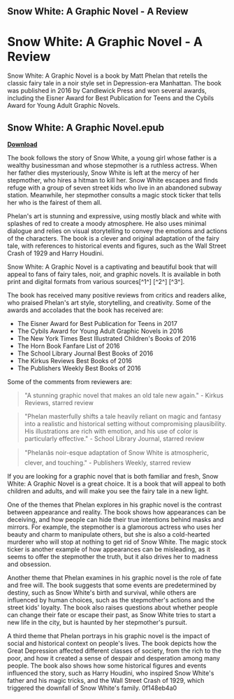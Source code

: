 ## Snow White: A Graphic Novel - A Review

  
# Snow White: A Graphic Novel - A Review
 
Snow White: A Graphic Novel is a book by Matt Phelan that retells the classic fairy tale in a noir style set in Depression-era Manhattan. The book was published in 2016 by Candlewick Press and won several awards, including the Eisner Award for Best Publication for Teens and the Cybils Award for Young Adult Graphic Novels.
 
## Snow White: A Graphic Novel.epub


[**Download**](https://climmulponorc.blogspot.com/?c=2tKOc5)

 
The book follows the story of Snow White, a young girl whose father is a wealthy businessman and whose stepmother is a ruthless actress. When her father dies mysteriously, Snow White is left at the mercy of her stepmother, who hires a hitman to kill her. Snow White escapes and finds refuge with a group of seven street kids who live in an abandoned subway station. Meanwhile, her stepmother consults a magic stock ticker that tells her who is the fairest of them all.
 
Phelan's art is stunning and expressive, using mostly black and white with splashes of red to create a moody atmosphere. He also uses minimal dialogue and relies on visual storytelling to convey the emotions and actions of the characters. The book is a clever and original adaptation of the fairy tale, with references to historical events and figures, such as the Wall Street Crash of 1929 and Harry Houdini.
 
Snow White: A Graphic Novel is a captivating and beautiful book that will appeal to fans of fairy tales, noir, and graphic novels. It is available in both print and digital formats from various sources[^1^] [^2^] [^3^].
  
The book has received many positive reviews from critics and readers alike, who praised Phelan's art style, storytelling, and creativity. Some of the awards and accolades that the book has received are:
 
- The Eisner Award for Best Publication for Teens in 2017
- The Cybils Award for Young Adult Graphic Novels in 2016
- The New York Times Best Illustrated Children's Books of 2016
- The Horn Book Fanfare List of 2016
- The School Library Journal Best Books of 2016
- The Kirkus Reviews Best Books of 2016
- The Publishers Weekly Best Books of 2016

Some of the comments from reviewers are:

> "A stunning graphic novel that makes an old tale new again." - Kirkus Reviews, starred review

> "Phelan masterfully shifts a tale heavily reliant on magic and fantasy into a realistic and historical setting without compromising plausibility. His illustrations are rich with emotion, and his use of color is particularly effective." - School Library Journal, starred review

> "Phelanâs noir-esque adaptation of Snow White is atmospheric, clever, and touching." - Publishers Weekly, starred review

If you are looking for a graphic novel that is both familiar and fresh, Snow White: A Graphic Novel is a great choice. It is a book that will appeal to both children and adults, and will make you see the fairy tale in a new light.
  
One of the themes that Phelan explores in his graphic novel is the contrast between appearance and reality. The book shows how appearances can be deceiving, and how people can hide their true intentions behind masks and mirrors. For example, the stepmother is a glamorous actress who uses her beauty and charm to manipulate others, but she is also a cold-hearted murderer who will stop at nothing to get rid of Snow White. The magic stock ticker is another example of how appearances can be misleading, as it seems to offer the stepmother the truth, but it also drives her to madness and obsession.
 
Another theme that Phelan examines in his graphic novel is the role of fate and free will. The book suggests that some events are predetermined by destiny, such as Snow White's birth and survival, while others are influenced by human choices, such as the stepmother's actions and the street kids' loyalty. The book also raises questions about whether people can change their fate or escape their past, as Snow White tries to start a new life in the city, but is haunted by her stepmother's pursuit.
 
A third theme that Phelan portrays in his graphic novel is the impact of social and historical context on people's lives. The book depicts how the Great Depression affected different classes of society, from the rich to the poor, and how it created a sense of despair and desperation among many people. The book also shows how some historical figures and events influenced the story, such as Harry Houdini, who inspired Snow White's father and his magic tricks, and the Wall Street Crash of 1929, which triggered the downfall of Snow White's family.
 0f148eb4a0
